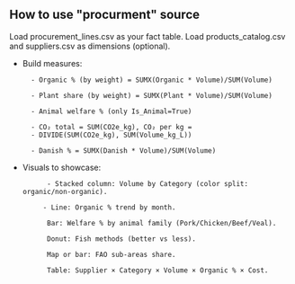 


## How to use "procurment" source
Load procurement_lines.csv as your fact table.
Load products_catalog.csv and suppliers.csv as dimensions (optional).

- Build measures:

        - Organic % (by weight) = SUMX(Organic * Volume)/SUM(Volume)

        - Plant share (by weight) = SUMX(Plant * Volume)/SUM(Volume)

        - Animal welfare % (only Is_Animal=True)

        - CO₂ total = SUM(CO2e_kg), CO₂ per kg =           
        - DIVIDE(SUM(CO2e_kg), SUM(Volume_kg_L))

        - Danish % = SUMX(Danish * Volume)/SUM(Volume)

- Visuals to showcase:

            - Stacked column: Volume by Category (color split: organic/non-organic).

           - Line: Organic % trend by month.

            Bar: Welfare % by animal family (Pork/Chicken/Beef/Veal).

            Donut: Fish methods (better vs less).

            Map or bar: FAO sub-areas share.

            Table: Supplier × Category × Volume × Organic % × Cost.